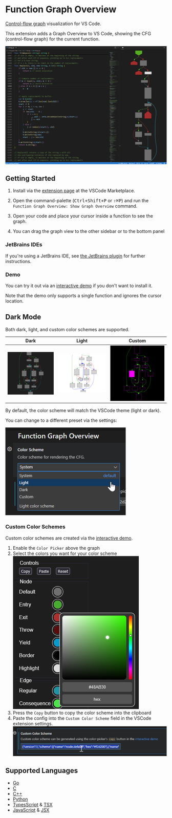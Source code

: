 # Function Graph Overview

[Control-flow graph](https://en.wikipedia.org/wiki/Control-flow_graph) visualization for VS Code.

This extension adds a Graph Overview to VS Code, showing the CFG (control-flow graph) for the current function.

![Screenshot of the extension](./media/screenshots/banner_dark.png)

## Getting Started

1. Install via the [extension page](https://marketplace.visualstudio.com/items?itemName=tamir-bahar.function-graph-overview) at the VSCode Marketplace.

2. Open the command-palette (<kbd>Ctrl+Shift+P</kbd> or <kbd>⇧⌘P</kbd>) and run the `Function Graph Overview: Show Graph Overview` command.

3. Open your code and place your cursor inside a function to see the graph.

4. You can drag the graph view to the other sidebar or to the bottom panel

### JetBrains IDEs

If you're using a JetBrains IDE, see [the JetBrains plugin](https://github.com/tmr232/jb-function-graph-overview)
for further instructions.

### Demo

You can try it out via an [interactive demo](https://tmr232.github.io/function-graph-overview/) if you don't want to install it.

Note that the demo only supports a single function and ignores the cursor location.

## Dark Mode

Both dark, light, and custom color schemes are supported.

| Dark                                                             | Light                                                              | Custom                                                               |
| ---------------------------------------------------------------- | ------------------------------------------------------------------ | -------------------------------------------------------------------- |
| ![CFG with dark colors](media/screenshots/color-scheme/dark.png) | ![CFG with light colors](media/screenshots/color-scheme/light.png) | ![CFG with custom colors](media/screenshots/color-scheme/custom.png) |

By default, the color scheme will match the VSCode theme (light or dark).

You can change to a different preset via the settings:

![The "Color Scheme" menu in the VSCode settings](media/screenshots/color-scheme/settings.png)

### Custom Color Schemes

Custom color schemes are created via the [interactive demo](https://tmr232.github.io/function-graph-overview/).

1. Enable the `Color Picker` above the graph
2. Select the colors you want for your color scheme<br/>
   ![The interactive color picker](media/screenshots/color-scheme/color-picker.png)
3. Press the `Copy` button to copy the color scheme into the clipboard
4. Paste the config into the `Custom Color Scheme` field in the VSCode extension settings.<br/>
   ![The Custom Color Scheme field in the settings](media/screenshots/color-scheme/settings-custom.png)

## Supported Languages

- [Go](https://tmr232.github.io/function-graph-overview/?language=go)
- [C](https://tmr232.github.io/function-graph-overview/?language=c)
- [C++](https://tmr232.github.io/function-graph-overview/?language=cpp)
- [Python](https://tmr232.github.io/function-graph-overview/?language=python)
- [TypesScript](https://tmr232.github.io/function-graph-overview/?language=typescript) & [TSX]((https://tmr232.github.io/function-graph-overview/?language=tsx))
- [JavaScript](https://tmr232.github.io/function-graph-overview/?language=typescript) & [JSX]((https://tmr232.github.io/function-graph-overview/?language=tsx))
